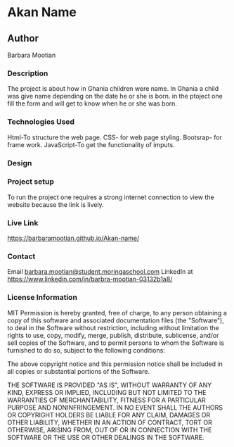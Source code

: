 # Akan Name
## Author
Barbara Mootian
### Description
The project is about how in Ghania children were name.
In Ghania a child was give name depending on the date he or she is born.
in the ptoject one fill the form and will get to know when he or she was born.
### Technologies Used
Html-To structure the web page.
CSS- for web page styling.
Bootsrap- for frame work.
JavaScript-To get the functionality of imputs.
### Design

### Project setup
To run the project one requires a strong internet connection to view the website because the link is lively.
### Live Link
https://barbaramootian.github.io/Akan-name/
### Contact
Email barbara.mootian@student.moringaschool.com 
LinkedIn at https://www.linkedin.com/in/barbra-mootian-03132b1a8/

### License Information
MIT Permission is hereby granted, free of charge, to any person obtaining a copy of this software and associated documentation files (the "Software"), to deal in the Software without restriction, including without limitation the rights to use, copy, modify, merge, publish, distribute, sublicense, and/or sell copies of the Software, and to permit persons to whom the Software is furnished to do so, subject to the following conditions:

The above copyright notice and this permission notice shall be included in all copies or substantial portions of the Software.

THE SOFTWARE IS PROVIDED "AS IS", WITHOUT WARRANTY OF ANY KIND, EXPRESS OR IMPLIED, INCLUDING BUT NOT LIMITED TO THE WARRANTIES OF MERCHANTABILITY, FITNESS FOR A PARTICULAR PURPOSE AND NONINFRINGEMENT. IN NO EVENT SHALL THE AUTHORS OR COPYRIGHT HOLDERS BE LIABLE FOR ANY CLAIM, DAMAGES OR OTHER LIABILITY, WHETHER IN AN ACTION OF CONTRACT, TORT OR OTHERWISE, ARISING FROM, OUT OF OR IN CONNECTION WITH THE SOFTWARE OR THE USE OR OTHER DEALINGS IN THE SOFTWARE.